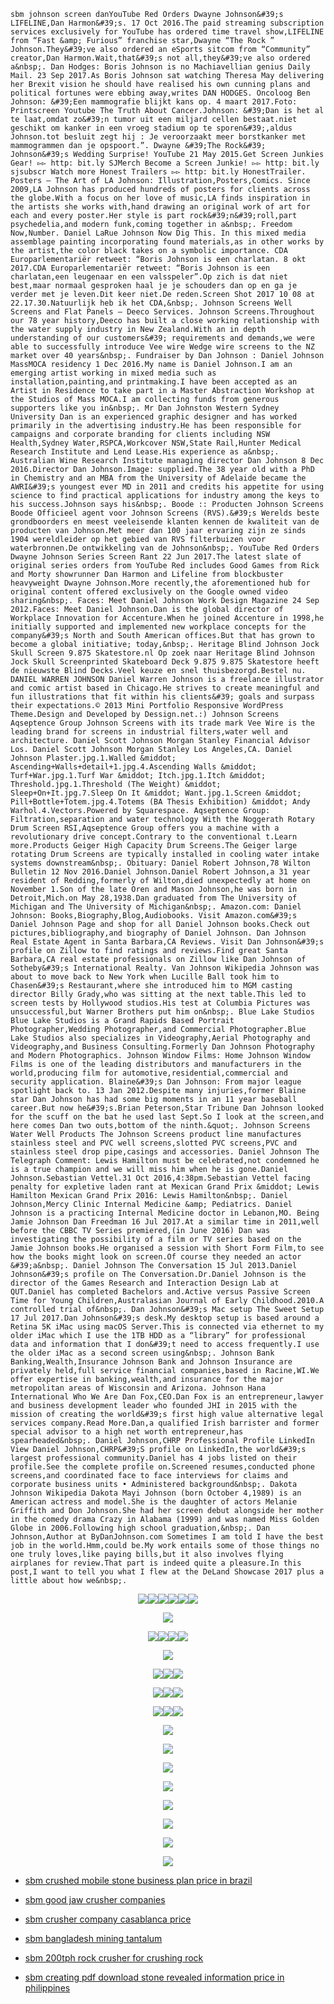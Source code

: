 
```
sbm johnson screen danYouTube Red Orders Dwayne Johnson&#39;s LIFELINE,Dan Harmon&#39;s. 17 Oct 2016.The paid streaming subscription services exclusively for YouTube has ordered time travel show,LIFELINE from “Fast &amp; Furious” franchise star,Dwayne “The Rock ” Johnson.They&#39;ve also ordered an eSports sitcom from “Community” creator,Dan Harmon.Wait,that&#39;s not all,they&#39;ve also ordered a&nbsp;. Dan Hodges: Boris Johnson is no Machiavellian genius Daily Mail. 23 Sep 2017.As Boris Johnson sat watching Theresa May delivering her Brexit vision he should have realised his own cunning plans and political fortunes were ebbing away,writes DAN HODGES. Oncoloog Ben Johnson: &#39;Een mammografie blijkt kans op. 4 maart 2017.Foto: Printscreen Youtube The Truth About Cancer.Johnson: &#39;Dan is het al te laat,omdat zo&#39;n tumor uit een miljard cellen bestaat.niet geschikt om kanker in een vroeg stadium op te sporen&#39;,aldus Johnson.tot besluit zegt hij : Je veroorzaakt meer borstkanker met mammogrammen dan je opspoort.”. Dwayne &#39;The Rock&#39; Johnson&#39;s Wedding Surprise! YouTube 21 May 2015.Get Screen Junkies Gear! ▻▻ http: bit.ly SJMerch Become a Screen Junkie! ▻▻ http: bit.ly sjsubscr Watch more Honest Trailers ▻▻ http: bit.ly HonestTrailer. Posters — The Art of LA Johnson: Illustration,Posters,Comics. Since 2009,LA Johnson has produced hundreds of posters for clients across the globe.With a focus on her love of music,LA finds inspiration in the artists she works with,hand drawing an original work of art for each and every poster.Her style is part rock&#39;n&#39;roll,part psychedelia,and modern funk,coming together in a&nbsp;. Freedom Now,Number. Daniel LaRue Johnson Now Dig This. In this mixed media assemblage painting incorporating found materials,as in other works by the artist,the color black takes on a symbolic importance. CDA Europarlementariër retweet: “Boris Johnson is een charlatan. 8 okt 2017.CDA Europarlementariër retweet: “Boris Johnson is een charlatan,een leugenaar en een valsspeler”.Op zich is dat niet best,maar normaal gesproken haal je je schouders dan op en ga je verder met je leven.Dit keer niet.De reden.Screen Shot 2017 10 08 at 22.17.30.Natuurlijk heb ik het CDA,&nbsp;. Johnson Screens Well Screens and Flat Panels — Deeco Services. Johnson Screens.Throughout our 78 year history,Deeco has built a close working relationship with the water supply industry in New Zealand.With an in depth understanding of our customers&#39; requirements and demands,we were able to successfully introduce Vee wire Wedge wire screens to the NZ market over 40 years&nbsp;. Fundraiser by Dan Johnson : Daniel Johnson MassMOCA residency 1 Dec 2016.My name is Daniel Johnson.I am an emerging artist working in mixed media such as installation,painting,and printmaking.I have been accepted as an Artist in Residence to take part in a Master Abstraction Workshop at the Studios of Mass MOCA.I am collecting funds from generous supporters like you in&nbsp;. Mr Dan Johnston Western Sydney University Dan is an experienced graphic designer and has worked primarily in the advertising industry.He has been responsible for campaigns and corporate branding for clients including NSW Health,Sydney Water,RSPCA,Workcover NSW,State Rail,Hunter Medical Research Institute and Lend Lease.His experience as a&nbsp;. Australian Wine Research Institute managing director Dan Johnson 8 Dec 2016.Director Dan Johnson.Image: supplied.The 38 year old with a PhD in Chemistry and an MBA from the University of Adelaide became the AWRI&#39;s youngest ever MD in 2011 and credits his appetite for using science to find practical applications for industry among the keys to his success.Johnson says his&nbsp;. Boode :: Producten Johnson Screens Boode Officieel agent voor Johnson Screens (RVS).&#39;s Werelds beste grondboorders en meest veeleisende klanten kennen de kwaliteit van de producten van Johnson.Met meer dan 100 jaar ervaring zijn ze sinds 1904 wereldleider op het gebied van RVS filterbuizen voor waterbronnen.De ontwikkeling van de Johnson&nbsp;. YouTube Red Orders Dwayne Johnson Series Screen Rant 22 Jun 2017.The latest slate of original series orders from YouTube Red includes Good Games from Rick and Morty showrunner Dan Harmon and Lifeline from blockbuster heavyweight Dwayne Johnson.More recently,the aforementioned hub for original content offered exclusively on the Google owned video sharing&nbsp;. Faces: Meet Daniel Johnson Work Design Magazine 24 Sep 2012.Faces: Meet Daniel Johnson.Dan is the global director of Workplace Innovation for Accenture.When he joined Accenture in 1998,he initially supported and implemented new workplace concepts for the company&#39;s North and South American offices.But that has grown to become a global initiative; today,&nbsp;. Heritage Blind Johnson Jock Skull Screen 9.875 Skatestore.nl Op zoek naar Heritage Blind Johnson Jock Skull Screenprinted Skateboard Deck 9.875 9.875 Skatestore heeft de nieuwste Blind Decks.Veel keuze en snel thuisbezorgd.Bestel nu. DANIEL WARREN JOHNSON Daniel Warren Johnson is a freelance illustrator and comic artist based in Chicago.He strives to create meaningful and fun illustrations that fit within his clients&#39; goals and surpass their expectations.© 2013 Mini Portfolio Responsive WordPress Theme.Design and Developed by Dessign.net.:) Johnson Screens Aqseptence Group Johnson Screens with its trade mark Vee Wire is the leading brand for screens in industrial filters,water well and architecture. Daniel Scott Johnson Morgan Stanley Financial Advisor Los. Daniel Scott Johnson Morgan Stanley Los Angeles,CA. Daniel Johnson Plaster.jpg.1.Walled &middot; Ascending+Walls+detail+1.jpg.4.Ascending Walls &middot; Turf+War.jpg.1.Turf War &middot; Itch.jpg.1.Itch &middot; Threshold.jpg.1.Threshold (The Weight) &middot; Sleep+On+It.jpg.7.Sleep On It &middot; Want.jpg.1.Screen &middot; Pill+Bottle+Totem.jpg.4.Totems (BA Thesis Exhibition) &middot; Andy Warhol.4.Vectors.Powered by Squarespace. Aqseptence Group: Filtration,separation and water technology With the Noggerath Rotary Drum Screen RSI,Aqseptence Group offers you a machine with a revolutionary drive concept.Contrary to the conventional t.Learn more.Products Geiger High Capacity Drum Screens.The Geiger large rotating Drum Screens are typically installed in cooling water intake systems downstream&nbsp;. Obituary: Daniel Robert Johnson,78 Wilton Bulletin 12 Nov 2016.Daniel Johnson.Daniel Robert Johnson,a 31 year resident of Redding,formerly of Wilton,died unexpectedly at home on November 1.Son of the late Oren and Mason Johnson,he was born in Detroit,Mich.on May 28,1938.Dan graduated from The University of Michigan and The University of Michigan&nbsp;. Amazon.com: Daniel Johnson: Books,Biography,Blog,Audiobooks. Visit Amazon.com&#39;s Daniel Johnson Page and shop for all Daniel Johnson books.Check out pictures,bibliography,and biography of Daniel Johnson. Dan Johnson Real Estate Agent in Santa Barbara,CA Reviews. Visit Dan Johnson&#39;s profile on Zillow to find ratings and reviews.Find great Santa Barbara,CA real estate professionals on Zillow like Dan Johnson of Sotheby&#39;s International Realty. Van Johnson Wikipedia Johnson was about to move back to New York when Lucille Ball took him to Chasen&#39;s Restaurant,where she introduced him to MGM casting director Billy Grady,who was sitting at the next table.This led to screen tests by Hollywood studios.His test at Columbia Pictures was unsuccessful,but Warner Brothers put him on&nbsp;. Blue Lake Studios Blue Lake Studios is a Grand Rapids Based Portrait Photographer,Wedding Photographer,and Commercial Photographer.Blue Lake Studios also specializes in Videography,Aerial Photography and Videography,and Business Consulting.Formerly Dan Johnson Photography and Modern Photographics. Johnson Window Films: Home Johnson Window Films is one of the leading distributors and manufacturers in the world,producing film for automotive,residential,commercial and security application. Blaine&#39;s Dan Johnson: From major league spotlight back to. 13 Jan 2012.Despite many injuries,former Blaine star Dan Johnson has had some big moments in an 11 year baseball career.But now he&#39;s.Brian Peterson,Star Tribune Dan Johnson looked for the scuff on the bat he used last Sept.So I look at the screen,and here comes Dan two outs,bottom of the ninth.&quot;. Johnson Screens Water Well Products The Johnson Screens product line manufactures stainless steel and PVC well screens,slotted PVC screens,PVC and stainless steel drop pipe,casings and accessories. Daniel Johnson The Telegraph Comment: Lewis Hamilton must be celebrated,not condemned he is a true champion and we will miss him when he is gone.Daniel Johnson.Sebastian Vettel.31 Oct 2016,4:38pm.Sebastian Vettel facing penalty for expletive laden rant at Mexican Grand Prix &middot; Lewis Hamilton Mexican Grand Prix 2016: Lewis Hamilton&nbsp;. Daniel Johnson,Mercy Clinic Internal Medicine &amp; Pediatrics. Daniel Johnson is a practicing Internal Medicine doctor in Lebanon,MO. Being Jamie Johnson Dan Freedman 16 Jul 2017.At a similar time in 2011,well before the CBBC TV Series premiered,(in June 2016) Dan was investigating the possibility of a film or TV series based on the Jamie Johnson books.He organised a session with Short Form Film,to see how the books might look on screen.Of course they needed an actor &#39;a&nbsp;. Daniel Johnson The Conversation 15 Jul 2013.Daniel Johnson&#39;s profile on The Conversation.Dr.Daniel Johnson is the director of the Games Research and Interaction Design Lab at QUT.Daniel has completed Bachelors and.Active versus Passive Screen Time for Young Children,Australasian Journal of Early Childhood.2010.A controlled trial of&nbsp;. Dan Johnson&#39;s Mac setup The Sweet Setup 17 Jul 2017.Dan Johnson&#39;s desk.My desktop setup is based around a Retina 5K iMac using macOS Server.This is connected via ethernet to my older iMac which I use the 1TB HDD as a “library” for professional data and information that I don&#39;t need to access frequently.I use the older iMac as a second screen using&nbsp;. Johnson Bank Banking,Wealth,Insurance Johnson Bank and Johnson Insurance are privately held,full service financial companies,based in Racine,WI.We offer expertise in banking,wealth,and insurance for the major metropolitan areas of Wisconsin and Arizona. Johnson Hana International Who We Are Dan Fox,CEO.Dan Fox is an entrepreneur,lawyer and business development leader who founded JHI in 2015 with the mission of creating the world&#39;s first high value alternative legal services company.Read More.Dan,a qualified Irish barrister and former special advisor to a high net worth entrepreneur,has spearheaded&nbsp;. Daniel Johnson,CHRP Professional Profile LinkedIn View Daniel Johnson,CHRP&#39;S profile on LinkedIn,the world&#39;s largest professional community.Daniel has 4 jobs listed on their profile.See the complete profile on.Screened resumes,conducted phone screens,and coordinated face to face interviews for claims and corporate business units • Administered background&nbsp;. Dakota Johnson Wikipedia Dakota Mayi Johnson (born October 4,1989) is an American actress and model.She is the daughter of actors Melanie Griffith and Don Johnson.She had her screen debut alongside her mother in the comedy drama Crazy in Alabama (1999) and was named Miss Golden Globe in 2006.Following high school graduation,&nbsp;. Dan Johnson,Author at ByDanJohnson.com Sometimes I am told I have the best job in the world.Hmm,could be.My work entails some of those things no one truly loves,like paying bills,but it also involves flying airplanes for review.That part is indeed quite a pleasure.In this post,I want to tell you what I flew at the DeLand Showcase 2017 plus a little about how we&nbsp;. 
```

<div align="center">
  
<a rel="nofollow" href="https://m.shibang-china.com?f=github&k=sbm+johnson+screen+dan"><img src="https://static.shibang-china.com/en/l.png"></a><img src="https://static.shibang-china.com/en/hw.png"><a rel="nofollow" href="https://m.shibang-china.com/product/?f=github&k=sbm+johnson+screen+dan"><img src="https://static.shibang-china.com/en/p.png"></a><a rel="nofollow" href="https://m.shibang-china.com/cases/?f=github&k=sbm+johnson+screen+dan"><img src="https://static.shibang-china.com/en/c.png"></a><a rel="nofollow" href="https://m.shibang-china.com/news/?f=github&k=sbm+johnson+screen+dan"><img src="https://static.shibang-china.com/en/n.png"></a><a rel="nofollow" href="https://m.shibang-china.com?f=github&k=sbm+johnson+screen+dan"><img src="https://static.shibang-china.com/en/m.png"></a>

<a rel="nofollow" href="https://m.shibang-china.com/product/?f=github&k=sbm+johnson+screen+dan"><img src="https://static.shibang-china.com/en/b.jpg"></a>
  
<a rel="nofollow" href="https://m.shibang-china.com/solution-aggregate.html?f=github&k=sbm+johnson+screen+dan"><img src="https://static.shibang-china.com/en/a.jpg"></a><a rel="nofollow" href="https://m.shibang-china.com/solution-mine.html?f=github&k=sbm+johnson+screen+dan"><img src="https://static.shibang-china.com/en/m.jpg"></a><a rel="nofollow" href="https://m.shibang-china.com/solution-mill.html?f=github&k=sbm+johnson+screen+dan"><img src="https://static.shibang-china.com/en/g.jpg"></a><a rel="nofollow" href="https://m.shibang-china.com/solution-epc.html?f=github&k=sbm+johnson+screen+dan"><img src="https://static.shibang-china.com/en/e.jpg"></a>

<a rel="nofollow" href="https://m.shibang-china.com/product/?f=github&k=sbm+johnson+screen+dan"><img src="https://static.shibang-china.com/en/a-p.png"></a>

<a rel="nofollow" href="https://m.shibang-china.com/product/crusher/c6x.html?f=github&k=sbm+johnson+screen+dan"><img src="https://static.shibang-china.com/en/j.jpg"></a><a rel="nofollow" href="https://m.shibang-china.com/product/crusher/ci5x.html?f=github&k=sbm+johnson+screen+dan"><img src="https://static.shibang-china.com/en/i.jpg"></a><a rel="nofollow" href="https://m.shibang-china.com/product/crusher/hst.html?f=github&k=sbm+johnson+screen+dan"><img src="https://static.shibang-china.com/en/c.jpg"></a>

<a rel="nofollow" href="https://m.shibang-china.com/product/mill/mtw.html?f=github&k=sbm+johnson+screen+dan"><img src="https://static.shibang-china.com/en/mtw.jpg"></a><a rel="nofollow" href="https://m.shibang-china.com/product/mill/scm.html?f=github&k=sbm+johnson+screen+dan"><img src="https://static.shibang-china.com/en/scm.jpg"></a><a rel="nofollow" href="https://m.shibang-china.com/product/mill/lm.html?f=github&k=sbm+johnson+screen+dan"><img src="https://static.shibang-china.com/en/lm.jpg"></a>

<a rel="nofollow" href="https://m.shibang-china.com/product/sand/vsi6x.html?f=github&k=sbm+johnson+screen+dan"><img src="https://static.shibang-china.com/en/6x.jpg"></a><a rel="nofollow" href="https://m.shibang-china.com/product/sand/vu.html?f=github&k=sbm+johnson+screen+dan"><img src="https://static.shibang-china.com/en/vu.jpg"></a><a rel="nofollow" href="https://m.shibang-china.com/product/mobile/klun.html?f=github&k=sbm+johnson+screen+dan"><img src="https://static.shibang-china.com/en/k.jpg"></a>

<a rel="nofollow" href="https://m.shibang-china.com/cases/?f=github&k=sbm+johnson+screen+dan"><img src="https://static.shibang-china.com/en/case.png"></a>

<a rel="nofollow" href="https://m.shibang-china.com/cases/aggregate/202.html?f=github&k=sbm+johnson+screen+dan"><img src="https://static.shibang-china.com/en/c-1.jpg"></a>

<a rel="nofollow" href="https://m.shibang-china.com/cases/aggregate/203.html?f=github&k=sbm+johnson+screen+dan"><img src="https://static.shibang-china.com/en/c-2.jpg"></a>

<a rel="nofollow" href="https://m.shibang-china.com/cases/mill/123.html?f=github&k=sbm+johnson+screen+dan"><img src="https://static.shibang-china.com/en/c-3.jpg"></a>

<a rel="nofollow" href="https://m.shibang-china.com/contact_us.html?f=github&k=sbm+johnson+screen+dan"><img src="https://static.shibang-china.com/en/contact.png"></a>

<a rel="nofollow" href="https://swt.shibang-china.com/?f=github&k=sbm+johnson+screen+dan"><img src="https://static.shibang-china.com/en/chat.png"></a>

<a rel="nofollow" href="https://whatsapp.shibangsoft.com/WhatsApp.php?f=github&k=sbm+johnson+screen+dan"><img src="https://static.shibang-china.com/en/whatsapp.png"></a>

<a rel="nofollow" href="https://m.shibang-china.com/?f=github&k=sbm+johnson+screen+dan"><img src="https://static.shibang-china.com/en/website.png"></a>

</div>


* [sbm crushed mobile stone business plan price in brazil](sbm%20crushed%20mobile%20stone%20business%20plan%20price%20in%20brazil.md)

* [sbm good jaw crusher companies](sbm%20good%20jaw%20crusher%20companies.md)

* [sbm crusher company casablanca price](sbm%20crusher%20company%20casablanca%20price.md)

* [sbm bangladesh mining tantalum](sbm%20bangladesh%20mining%20tantalum.md)

* [sbm 200tph rock crusher for crushing rock](sbm%20200tph%20rock%20crusher%20for%20crushing%20rock.md)

* [sbm creating pdf download stone revealed information price in philippines](sbm%20creating%20pdf%20download%20stone%20revealed%20information%20price%20in%20philippines.md)